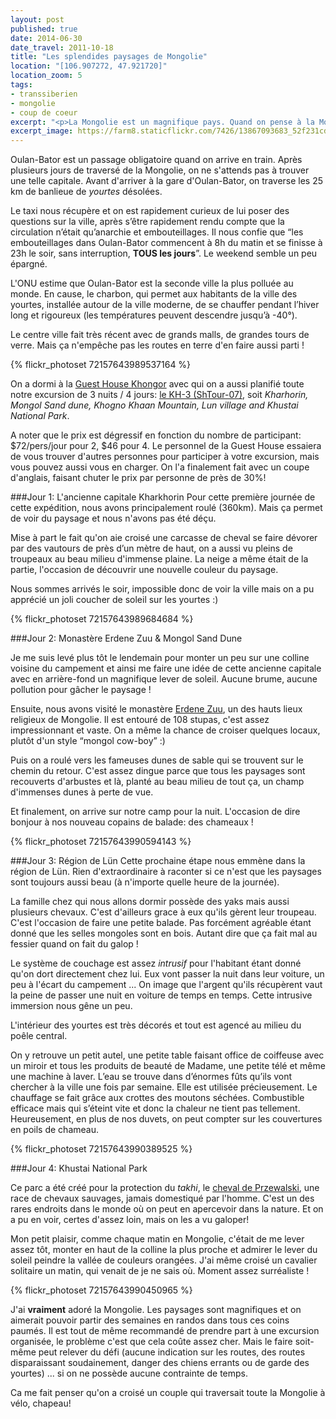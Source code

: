 ```yaml
---
layout: post
published: true
date: 2014-06-30
date_travel: 2011-10-18
title: "Les splendides paysages de Mongolie"
location: "[106.907272, 47.921720]"
location_zoom: 5
tags:
- transsiberien
- mongolie
- coup de coeur
excerpt: "<p>La Mongolie est un magnifique pays. Quand on pense à la Mongolie, on a forcément en tête d'immenses étendues de paysages à couper le souffle, parsemées de yourtes blanches, ces jeunes mongols montés à cru sur leurs chevaux entrain de rassembler leurs bétails, le désert de Gobi, etc .. Et c'est le cas, c'est splendide.</p><p>Ça l'est une fois passé la capitale, Oulan-Bator. Répulsive, pas du tout attirante et avec un sentiment d'insécurité constant, la première image que vous aurez de la Mongolie ne vous donnera pas envie de rester plus longtemps dans la capitale ...</p>"
excerpt_image: https://farm8.staticflickr.com/7426/13867093683_52f231cd2c_c.jpg
---
```


Oulan-Bator est un passage obligatoire quand on arrive en train. Après plusieurs jours de traversé de la Mongolie, on ne s'attends pas à trouver une telle capitale. Avant d'arriver à la gare d'Oulan-Bator, on traverse les 25 km de banlieue de _yourtes_ désolées.

Le taxi nous récupère et on est rapidement curieux de lui poser des questions sur la ville, après s’être rapidement rendu compte que la circulation n’était qu’anarchie et embouteillages. Il nous confie que “les embouteillages dans Oulan-Bator commencent à 8h du matin et se finisse à 23h le soir, sans interruption, **TOUS les jours**”. Le weekend semble un peu épargné.

L'ONU estime que Oulan-Bator est la seconde ville la plus polluée au monde. En cause, le charbon, qui permet aux habitants de la ville des yourtes, installée autour de la ville moderne, de se chauffer pendant l’hiver long et rigoureux (les températures peuvent descendre jusqu’à -40°).

Le centre ville fait très récent avec de grands malls, de grandes tours de verre. Mais ça n'empêche pas les routes en terre d'en faire aussi parti !

{% flickr_photoset 72157643989537164 %}

On a dormi à la [Guest House Khongor](http://www.khongor-expedition.com/index.php?option=com_content&view=category&layout=blog&id=98&Itemid=57) avec qui on a aussi planifié toute notre excursion de 3 nuits / 4 jours: [le KH-3 (ShTour-07)](http://www.khongor-expedition.com/index.php?option=com_content&view=category&layout=blog&id=89&Itemid=60), soit _Kharhorin, Mongol Sand dune,  Khogno Khaan Mountain, Lun village and Khustai National Park_.

A noter que le prix est dégressif en fonction du nombre de participant: $72/pers/jour pour 2, $46 pour 4. Le personnel de la Guest House essaiera de vous trouver d'autres personnes pour participer à votre excursion, mais vous pouvez aussi vous en charger. On l'a finalement fait avec un coupe d'anglais, faisant chuter le prix par personne de près de 30%!

###Jour 1: L'ancienne capitale Kharkhorin
Pour cette première journée de cette expédition, nous avons principalement roulé (360km). Mais ça permet de voir du paysage et nous n'avons pas été déçu.

Mise à part le fait qu'on aie croisé une carcasse de cheval se faire dévorer par des vautours de près d’un mètre de haut, on a aussi vu pleins de troupeaux au beau milieu d'immense plaine. La neige a même était de la partie, l'occasion de découvrir une nouvelle couleur du paysage.

Nous sommes arrivés le soir, impossible donc de voir la ville mais on a pu apprécié un joli coucher de soleil sur les yourtes :)

{% flickr_photoset 72157643989684684 %}

###Jour 2: Monastère Erdene Zuu & Mongol Sand Dune

Je me suis levé plus tôt le lendemain pour monter un peu sur une colline voisine du campement et ainsi me faire une idée de cette ancienne capitale avec en arrière-fond un magnifique lever de soleil. Aucune brume, aucune pollution pour gâcher le paysage !

Ensuite, nous avons visité le monastère [Erdene Zuu](http://fr.wikipedia.org/wiki/Erdene_Zuu), un des hauts lieux religieux de Mongolie. Il est entouré de 108 stupas, c'est assez impressionnant et vaste. On a même la chance de croiser quelques locaux, plutôt d'un style “mongol cow-boy” :)

Puis on a roulé vers les fameuses dunes de sable qui se trouvent sur le chemin du retour. C'est assez dingue parce que tous les paysages sont recouverts d'arbustes et là, planté au beau milieu de tout ça, un champ d'immenses dunes à perte de vue.

Et finalement, on arrive sur notre camp pour la nuit. L'occasion de dire bonjour à nos nouveau copains de balade: des chameaux !

{% flickr_photoset 72157643990594143 %}

###Jour 3: Région de Lün
Cette prochaine étape nous emmène dans la région de Lün. Rien d'extraordinaire à raconter si ce n'est que les paysages sont toujours aussi beau (à n'importe quelle heure de la journée).

La famille chez qui nous allons dormir possède des yaks mais aussi plusieurs chevaux. C'est d'ailleurs grace à eux qu'ils gèrent leur troupeau. C'est l'occasion de faire une petite balade. Pas forcément agréable étant donné que les selles mongoles sont en bois. Autant dire que ça fait mal au fessier quand on fait du galop !

Le système de couchage est assez _intrusif_ pour l'habitant étant donné qu'on dort directement chez lui. Eux vont passer la nuit dans leur voiture, un peu à l'écart du campement ... On image que l'argent qu'ils récupèrent vaut la peine de passer une nuit en voiture de temps en temps. Cette intrusive immersion nous gêne un peu.

L'intérieur des yourtes est très décorés et tout est agencé au milieu du poêle central.

On y retrouve un petit autel, une petite table faisant office de coiffeuse avec un miroir et tous les produits de beauté de Madame, une petite télé et même une machine à laver. L’eau se trouve dans d’énormes fûts qu’ils vont chercher à la ville une fois par semaine. Elle est utilisée précieusement. Le chauffage se fait grâce aux crottes des moutons séchées. Combustible efficace mais qui s’éteint vite et donc la chaleur ne tient pas tellement. Heureusement, en plus de nos duvets, on peut compter sur les couvertures en poils de chameau.

{% flickr_photoset 72157643990389525 %}

###Jour 4: Khustai National Park

Ce parc a été créé pour la protection du _takhi_, le [cheval de Przewalski](http://fr.wikipedia.org/wiki/Cheval_de_Przewalski), une race de chevaux sauvages, jamais domestiqué par l'homme. C'est un des rares endroits dans le monde où on peut en apercevoir dans la nature. Et on a pu en voir, certes d'assez loin, mais on les a vu galoper!

Mon petit plaisir, comme chaque matin en Mongolie, c'était de me lever assez tôt, monter en haut de la colline la plus proche et admirer le lever du soleil peindre la vallée de couleurs orangées. J'ai même croisé un cavalier solitaire un matin, qui venait de je ne sais où. Moment assez surréaliste !

{% flickr_photoset 72157643990450965 %}

J'ai **vraiment** adoré la Mongolie. Les paysages sont magnifiques et on aimerait pouvoir partir des semaines en randos dans tous ces coins paumés. Il est tout de même recommandé de prendre part à une excursion organisée, le problème c'est que cela coûte assez cher. Mais le faire soit-même peut relever du défi (aucune indication sur les routes, des routes disparaissant soudainement, danger des chiens errants ou de garde des yourtes) ... si on ne possède aucune contrainte de temps.

Ca me fait penser qu'on a croisé un couple qui traversait toute la Mongolie à vélo, chapeau!
